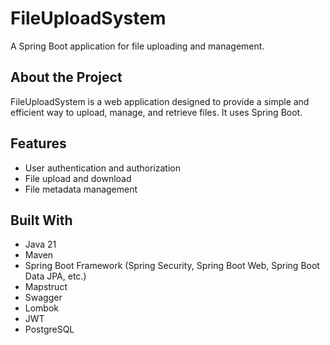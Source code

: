# FileUploadSystem

A Spring Boot application for file uploading and management.

## About the Project

FileUploadSystem is a web application designed to provide a simple and efficient way to upload, manage, and retrieve files. It uses Spring Boot.

## Features

- User authentication and authorization
- File upload and download
- File metadata management

## Built With

- Java 21
- Maven
- Spring Boot Framework (Spring Security, Spring Boot Web, Spring Boot Data JPA, etc.)
- Mapstruct
- Swagger
- Lombok
- JWT
- PostgreSQL



